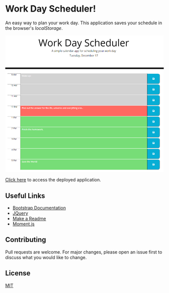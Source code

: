 # Work Day Scheduler!

   An easy way to plan your work day. 
   This application saves your schedule in the browser's *localStorage*.

   ![PLanner](https://github.com/tvolpatto/day-planner/blob/master/assets/screenshots/screen1.PNG)

  
   
   [Click here](https://tvolpatto.github.io/day-planner/) to access the deployed application.



## Useful Links 

   * [Bootstrap Documentation](https://getbootstrap.com/docs/4.3/getting-started/introduction/)
   * [JQuery](https://jquery.com/)
   * [Make a Readme](https://www.makeareadme.com/)
   * [Moment.js](https://momentjs.com/)

## Contributing

   Pull requests are welcome. For major changes, please open an issue first to discuss what you would like to change.


## License
   
   [MIT](https://choosealicense.com/licenses/mit/)


